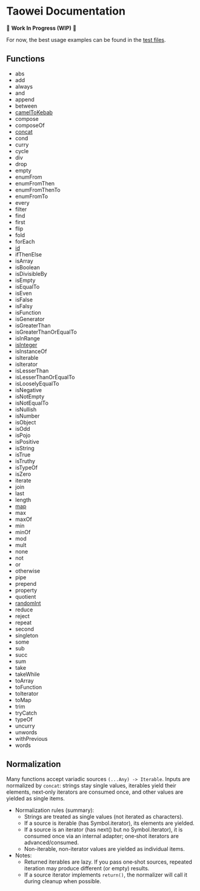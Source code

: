 # Taowei Documentation

🚧 **Work In Progress (WIP)** 🚧

For now, the best usage examples can be found in the [test files](/test).

## Functions

- abs
- add
- always
- and
- append
- between
- [camelToKebab](/docs/camelToKebab.md)
- compose
- composeOf
- [concat](/docs/concat.md)
- cond
- curry
- cycle
- div
- drop
- empty
- enumFrom
- enumFromThen
- enumFromThenTo
- enumFromTo
- every
- filter
- find
- first
- flip
- fold
- forEach
- [id](/docs/id.md)
- ifThenElse
- isArray
- isBoolean
- isDivisibleBy
- isEmpty
- isEqualTo
- isEven
- isFalse
- isFalsy
- isFunction
- isGenerator
- isGreaterThan
- isGreaterThanOrEqualTo
- isInRange
- [isInteger](/docs/isInteger.md)
- isInstanceOf
- isIterable
- isIterator
- isLesserThan
- isLesserThanOrEqualTo
- isLooselyEqualTo
- isNegative
- isNotEmpty
- isNotEqualTo
- isNullish
- isNumber
- isObject
- isOdd
- isPojo
- isPositive
- isString
- isTrue
- isTruthy
- isTypeOf
- isZero
- iterate
- join
- last
- length
- [map](/docs/map.md)
- max
- maxOf
- min
- minOf
- mod
- mult
- none
- not
- or
- otherwise
- pipe
- prepend
- property
- quotient
- [randomInt](/docs/randomInt.md)
- reduce
- reject
- repeat
- second
- singleton
- some
- sub
- succ
- sum
- take
- takeWhile
- toArray
- toFunction
- toIterator
- toMap
- trim
- tryCatch
- typeOf
- uncurry
- unwords
- withPrevious
- words


## Normalization
Many functions accept variadic sources `(...Any) -> Iterable`. Inputs are normalized by `concat`: strings stay single values, iterables yield their elements, next‑only iterators are consumed once, and other values are yielded as single items.
- Normalization rules (summary):
  - Strings are treated as single values (not iterated as characters).
  - If a source is iterable (has Symbol.iterator), its elements are yielded.
  - If a source is an iterator (has next() but no Symbol.iterator), it is consumed once via an internal adapter; one‑shot iterators are advanced/consumed.
  - Non-iterable, non-iterator values are yielded as individual items.
- Notes:
  - Returned iterables are lazy. If you pass one‑shot sources, repeated iteration may produce different (or empty) results.
  - If a source iterator implements `return()`, the normalizer will call it during cleanup when possible.
